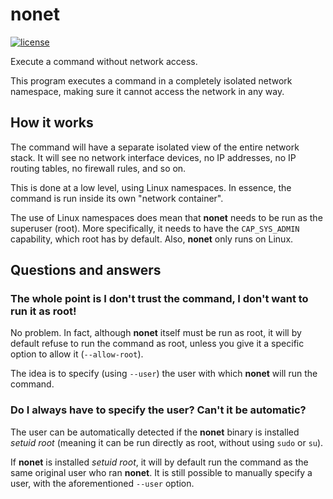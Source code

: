# nonet

[![license](https://img.shields.io/badge/license-GPLv3+-blue.svg)](LICENSE)

Execute a command without network access.

This program executes a command in a completely isolated network namespace,
making sure it cannot access the network in any way.

## How it works

The command will have a separate isolated view of the entire network stack. It
will see no network interface devices, no IP addresses, no IP routing tables,
no firewall rules, and so on.

This is done at a low level, using Linux namespaces. In essence, the command is
run inside its own "network container".

The use of Linux namespaces does mean that **nonet** needs to be run as the
superuser (root). More specifically, it needs to have the `CAP_SYS_ADMIN`
capability, which root has by default. Also, **nonet** only runs on Linux.

## Questions and answers

### The whole point is I don't trust the command, I don't want to run it as root!

No problem. In fact, although **nonet** itself must be run as root, it will by
default refuse to run the command as root, unless you give it a specific option
to allow it (`--allow-root`).

The idea is to specify (using `--user`) the user with which **nonet** will run
the command.

### Do I always have to specify the user? Can't it be automatic?

The user can be automatically detected if the **nonet** binary is installed
_setuid root_ (meaning it can be run directly as root, without using `sudo` or
`su`).

If **nonet** is installed _setuid root_, it will by default run the command as
the same original user who ran **nonet**. It is still possible to manually
specify a user, with the aforementioned `--user` option.
